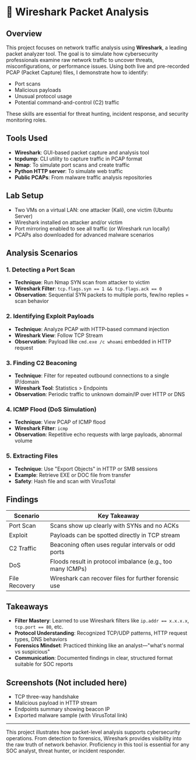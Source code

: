 # 🦈 Wireshark Packet Analysis

## Overview

This project focuses on network traffic analysis using **Wireshark**, a leading packet analyzer tool. The goal is to simulate how cybersecurity professionals examine raw network traffic to uncover threats, misconfigurations, or performance issues. Using both live and pre-recorded PCAP (Packet Capture) files, I demonstrate how to identify:

* Port scans
* Malicious payloads
* Unusual protocol usage
* Potential command-and-control (C2) traffic

These skills are essential for threat hunting, incident response, and security monitoring roles.

## Tools Used

* **Wireshark**: GUI-based packet capture and analysis tool
* **tcpdump**: CLI utility to capture traffic in PCAP format
* **Nmap**: To simulate port scans and create traffic
* **Python HTTP server**: To simulate web traffic
* **Public PCAPs**: From malware traffic analysis repositories

## Lab Setup

* Two VMs on a virtual LAN: one attacker (Kali), one victim (Ubuntu Server)
* Wireshark installed on attacker and/or victim
* Port mirroring enabled to see all traffic (or Wireshark run locally)
* PCAPs also downloaded for advanced malware scenarios

## Analysis Scenarios

### 1. Detecting a Port Scan

* **Technique**: Run Nmap SYN scan from attacker to victim
* **Wireshark Filter**: `tcp.flags.syn == 1 && tcp.flags.ack == 0`
* **Observation**: Sequential SYN packets to multiple ports, few/no replies = scan behavior

### 2. Identifying Exploit Payloads

* **Technique**: Analyze PCAP with HTTP-based command injection
* **Wireshark View**: Follow TCP Stream
* **Observation**: Payload like `cmd.exe /c whoami` embedded in HTTP request

### 3. Finding C2 Beaconing

* **Technique**: Filter for repeated outbound connections to a single IP/domain
* **Wireshark Tool**: Statistics > Endpoints
* **Observation**: Periodic traffic to unknown domain/IP over HTTP or DNS

### 4. ICMP Flood (DoS Simulation)

* **Technique**: View PCAP of ICMP flood
* **Wireshark Filter**: `icmp`
* **Observation**: Repetitive echo requests with large payloads, abnormal volume

### 5. Extracting Files

* **Technique**: Use "Export Objects" in HTTP or SMB sessions
* **Example**: Retrieve EXE or DOC file from transfer
* **Safety**: Hash file and scan with VirusTotal

## Findings

| Scenario      | Key Takeaway                                               |
| ------------- | ---------------------------------------------------------- |
| Port Scan     | Scans show up clearly with SYNs and no ACKs                |
| Exploit       | Payloads can be spotted directly in TCP stream             |
| C2 Traffic    | Beaconing often uses regular intervals or odd ports        |
| DoS           | Floods result in protocol imbalance (e.g., too many ICMPs) |
| File Recovery | Wireshark can recover files for further forensic use       |

## Takeaways

* **Filter Mastery**: Learned to use Wireshark filters like `ip.addr == x.x.x.x`, `tcp.port == 80`, etc.
* **Protocol Understanding**: Recognized TCP/UDP patterns, HTTP request types, DNS behaviors
* **Forensics Mindset**: Practiced thinking like an analyst—"what's normal vs suspicious"
* **Communication**: Documented findings in clear, structured format suitable for SOC reports

## Screenshots (Not included here)

* TCP three-way handshake
* Malicious payload in HTTP stream
* Endpoints summary showing beacon IP
* Exported malware sample (with VirusTotal link)

---

This project illustrates how packet-level analysis supports cybersecurity operations. From detection to forensics, Wireshark provides visibility into the raw truth of network behavior. Proficiency in this tool is essential for any SOC analyst, threat hunter, or incident responder.
